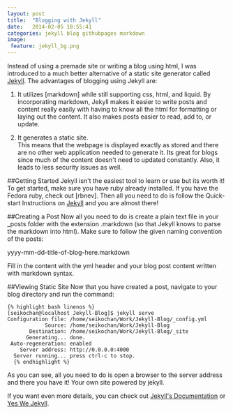 ```yaml
---
layout: post
title:  "Blogging with Jekyll"
date:   2014-02-05 18:55:41
categories: jekyll blog githubpages markdown
image:
 feature: jekyll_bg.png
---
```


Instead of using a premade site or writing a blog using html, I was introduced to a much better alternative of a static site generator called [Jekyll].  The advantages of blogging using Jekyll are: 


1. It utilizes [markdown] while still supporting css, html, and liquid.
		By incorporating markdown, Jekyll makes it easier to write posts and content really easily with having to know all the html for formatting or laying out the content.  It also makes posts easier to read, add to, or update.

2. It generates a static site.  
		This means that the webpage is displayed exactly as stored and there are no other web application needed to generate it.  Its great for blogs since much of the content doesn't need to updated constantly.  Also, it leads to less security issues as well.

##Getting Started
Jekyll isn't the easiest tool to learn or use but its worth it!  To get started, make sure you have ruby already installed.  If you have the Fedora ruby, check out [rbnev].  Then all you need to do is follow the Quick-start Instructions on [Jekyll] and you are almost there!

##Creating a Post
Now all you need to do is create a plain text file in your _posts folder with the extension .markdown (so that Jekyll knows to parse the markdown into html).  Make sure to follow the given naming convention of the posts:

 yyyy-mm-dd-title-of-blog-here.markdown

Fill in the content with the yml header and your blog post content written with markdown syntax.

##Viewing Static Site
Now that you have created a post, navigate to your blog directory and run the command:

	{% highlight bash linenos %}
	[seikochan@localhost Jekyll-Blog]$ jekyll serve
	Configuration file: /home/seikochan/Work/Jekyll-Blog/_config.yml
	            Source: /home/seikochan/Work/Jekyll-Blog
	       Destination: /home/seikochan/Work/Jekyll-Blog/_site
	      Generating... done.
	 Auto-regeneration: enabled
	    Server address: http://0.0.0.0:4000
	  Server running... press ctrl-c to stop.
	  {% endhighlight %}

As you can see, all you need to do is open a browser to the server address and there you have it! Your own site powered by jekyll. 

If you want even more details, you can check out [Jekyll's Documentation] or [Yes We Jekyll].







[Jekyll]: http://jekyllrb.com/
[Jekyll's Documentation]: http://jekyllrb.com/docs/home/
[themes]: http://jekyllthemes.org/
[Yes We Jekyll]: http://yeswejekyll.com/

